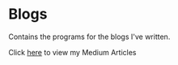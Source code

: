 # Blogs

Contains the programs for the blogs I've written. 

Click [here](https://medium.com/@lohithmunakala) to view my Medium Articles 
      
